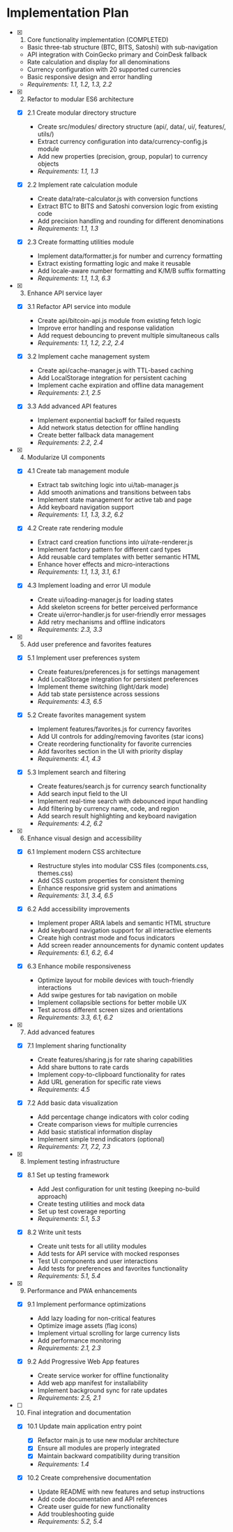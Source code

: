 # Implementation Plan

- [x] 1. Core functionality implementation (COMPLETED)
  - Basic three-tab structure (BTC, BITS, Satoshi) with sub-navigation
  - API integration with CoinGecko primary and CoinDesk fallback
  - Rate calculation and display for all denominations
  - Currency configuration with 20 supported currencies
  - Basic responsive design and error handling
  - _Requirements: 1.1, 1.2, 1.3, 2.2_

- [x] 2. Refactor to modular ES6 architecture
  - [x] 2.1 Create modular directory structure
    - Create src/modules/ directory structure (api/, data/, ui/, features/, utils/)
    - Extract currency configuration into data/currency-config.js module
    - Add new properties (precision, group, popular) to currency objects
    - _Requirements: 1.1, 1.3_

  - [x] 2.2 Implement rate calculation module
    - Create data/rate-calculator.js with conversion functions
    - Extract BTC to BITS and Satoshi conversion logic from existing code
    - Add precision handling and rounding for different denominations
    - _Requirements: 1.1, 1.3_

  - [x] 2.3 Create formatting utilities module
    - Implement data/formatter.js for number and currency formatting
    - Extract existing formatting logic and make it reusable
    - Add locale-aware number formatting and K/M/B suffix formatting
    - _Requirements: 1.1, 1.3, 6.3_

- [x] 3. Enhance API service layer
  - [x] 3.1 Refactor API service into module
    - Create api/bitcoin-api.js module from existing fetch logic
    - Improve error handling and response validation
    - Add request debouncing to prevent multiple simultaneous calls
    - _Requirements: 1.1, 1.2, 2.2, 2.4_

  - [x] 3.2 Implement cache management system
    - Create api/cache-manager.js with TTL-based caching
    - Add LocalStorage integration for persistent caching
    - Implement cache expiration and offline data management
    - _Requirements: 2.1, 2.5_

  - [x] 3.3 Add advanced API features
    - Implement exponential backoff for failed requests
    - Add network status detection for offline handling
    - Create better fallback data management
    - _Requirements: 2.2, 2.4_

- [x] 4. Modularize UI components
  - [x] 4.1 Create tab management module
    - Extract tab switching logic into ui/tab-manager.js
    - Add smooth animations and transitions between tabs
    - Implement state management for active tab and page
    - Add keyboard navigation support
    - _Requirements: 1.1, 1.3, 3.2, 6.2_

  - [x] 4.2 Create rate rendering module
    - Extract card creation functions into ui/rate-renderer.js
    - Implement factory pattern for different card types
    - Add reusable card templates with better semantic HTML
    - Enhance hover effects and micro-interactions
    - _Requirements: 1.1, 1.3, 3.1, 6.1_

  - [x] 4.3 Implement loading and error UI module
    - Create ui/loading-manager.js for loading states
    - Add skeleton screens for better perceived performance
    - Create ui/error-handler.js for user-friendly error messages
    - Add retry mechanisms and offline indicators
    - _Requirements: 2.3, 3.3_

- [x] 5. Add user preference and favorites features
  - [x] 5.1 Implement user preferences system
    - Create features/preferences.js for settings management
    - Add LocalStorage integration for persistent preferences
    - Implement theme switching (light/dark mode)
    - Add tab state persistence across sessions
    - _Requirements: 4.3, 6.5_

  - [x] 5.2 Create favorites management system
    - Implement features/favorites.js for currency favorites
    - Add UI controls for adding/removing favorites (star icons)
    - Create reordering functionality for favorite currencies
    - Add favorites section in the UI with priority display
    - _Requirements: 4.1, 4.3_

  - [x] 5.3 Implement search and filtering
    - Create features/search.js for currency search functionality
    - Add search input field to the UI
    - Implement real-time search with debounced input handling
    - Add filtering by currency name, code, and region
    - Add search result highlighting and keyboard navigation
    - _Requirements: 4.2, 6.2_

- [x] 6. Enhance visual design and accessibility
  - [x] 6.1 Implement modern CSS architecture
    - Restructure styles into modular CSS files (components.css, themes.css)
    - Add CSS custom properties for consistent theming
    - Enhance responsive grid system and animations
    - _Requirements: 3.1, 3.4, 6.5_

  - [x] 6.2 Add accessibility improvements
    - Implement proper ARIA labels and semantic HTML structure
    - Add keyboard navigation support for all interactive elements
    - Create high contrast mode and focus indicators
    - Add screen reader announcements for dynamic content updates
    - _Requirements: 6.1, 6.2, 6.4_

  - [x] 6.3 Enhance mobile responsiveness
    - Optimize layout for mobile devices with touch-friendly interactions
    - Add swipe gestures for tab navigation on mobile
    - Implement collapsible sections for better mobile UX
    - Test across different screen sizes and orientations
    - _Requirements: 3.3, 6.1, 6.2_

- [x] 7. Add advanced features
  - [x] 7.1 Implement sharing functionality
    - Create features/sharing.js for rate sharing capabilities
    - Add share buttons to rate cards
    - Implement copy-to-clipboard functionality for rates
    - Add URL generation for specific rate views
    - _Requirements: 4.5_

  - [x] 7.2 Add basic data visualization
    - Add percentage change indicators with color coding
    - Create comparison views for multiple currencies
    - Add basic statistical information display
    - Implement simple trend indicators (optional)
    - _Requirements: 7.1, 7.2, 7.3_

- [x] 8. Implement testing infrastructure
  - [x] 8.1 Set up testing framework
    - Add Jest configuration for unit testing (keeping no-build approach)
    - Create testing utilities and mock data
    - Set up test coverage reporting
    - _Requirements: 5.1, 5.3_

  - [x] 8.2 Write unit tests
    - Create unit tests for all utility modules
    - Add tests for API service with mocked responses
    - Test UI components and user interactions
    - Add tests for preferences and favorites functionality
    - _Requirements: 5.1, 5.4_

- [x] 9. Performance and PWA enhancements
  - [x] 9.1 Implement performance optimizations
    - Add lazy loading for non-critical features
    - Optimize image assets (flag icons)
    - Implement virtual scrolling for large currency lists
    - Add performance monitoring
    - _Requirements: 2.1, 2.3_

  - [x] 9.2 Add Progressive Web App features
    - Create service worker for offline functionality
    - Add web app manifest for installability
    - Implement background sync for rate updates
    - _Requirements: 2.5, 2.1_

- [ ] 10. Final integration and documentation
  - [x] 10.1 Update main application entry point
    - [x] Refactor main.js to use new modular architecture
    - [x] Ensure all modules are properly integrated
    - [x] Maintain backward compatibility during transition
    - _Requirements: 1.4_

  - [x] 10.2 Create comprehensive documentation
    - Update README with new features and setup instructions
    - Add code documentation and API references
    - Create user guide for new functionality
    - Add troubleshooting guide
    - _Requirements: 5.2, 5.4_
